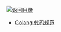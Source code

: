 [![返回目录](https://parg.co/UGo)](https://parg.co/b4z) 


 


 


 




- [Golang 代码规范](https://sheepbao.github.io/post/golang_code_specification/)